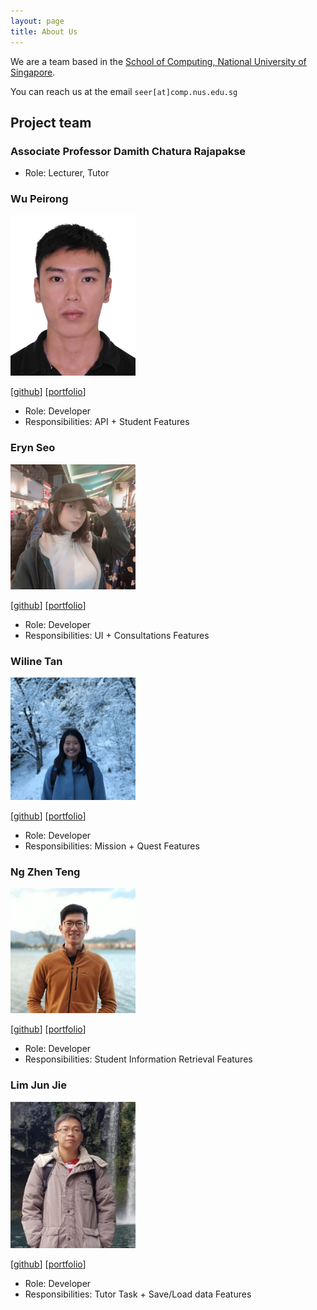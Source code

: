 ```yaml
---
layout: page
title: About Us
---
```


We are a team based in the [School of Computing, National University of Singapore](http://www.comp.nus.edu.sg).

You can reach us at the email `seer[at]comp.nus.edu.sg`

## Project team

### Associate Professor Damith Chatura Rajapakse

* Role: Lecturer, Tutor

### Wu Peirong

<img src="images/peironggg.png" width="200px">

[[github](http://github.com/peironggg)]
[[portfolio](team/peironggg.md)]

* Role: Developer
* Responsibilities: API + Student Features

### Eryn Seo

<img src="images/wireseo.png" width="200px">

[[github](http://github.com/wireseo)]
[[portfolio](team/wireseo.md)]

* Role: Developer
* Responsibilities: UI + Consultations Features

### Wiline Tan

<img src="images/wilinetan.png" width="200px">

[[github](http://github.com/wilinetan)]
[[portfolio](team/wilinetan.md)]

* Role: Developer
* Responsibilities: Mission + Quest Features

### Ng Zhen Teng

<img src="images/ngzhenteng.png" width="200px">

[[github](http://github.com/ngzhenteng)]
[[portfolio](team/ngzhenteng.md)]

* Role: Developer
* Responsibilities: Student Information Retrieval Features

### Lim Jun Jie

<img src="images/asuraxsoul.png" width="200px">

[[github](http://github.com/asuraxsoul)]
[[portfolio](team/asuraxsoul.md)]

* Role: Developer
* Responsibilities: Tutor Task + Save/Load data Features